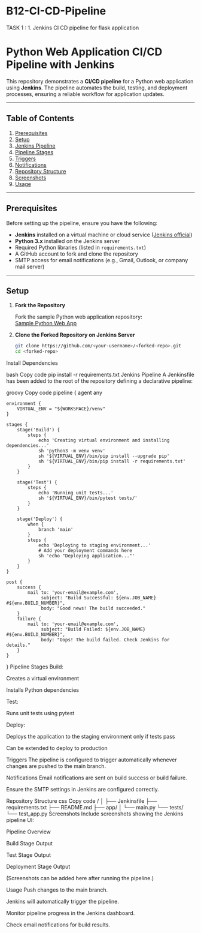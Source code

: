 # B12-CI-CD-Pipeline
TASK 1 : 1. Jenkins CI CD pipeline for flask application
# Python Web Application CI/CD Pipeline with Jenkins

This repository demonstrates a **CI/CD pipeline** for a Python web application using **Jenkins**. The pipeline automates the build, testing, and deployment processes, ensuring a reliable workflow for application updates.

---

## Table of Contents

1. [Prerequisites](#prerequisites)  
2. [Setup](#setup)  
3. [Jenkins Pipeline](#jenkins-pipeline)  
4. [Pipeline Stages](#pipeline-stages)  
5. [Triggers](#triggers)  
6. [Notifications](#notifications)  
7. [Repository Structure](#repository-structure)  
8. [Screenshots](#screenshots)  
9. [Usage](#usage)

---

## Prerequisites

Before setting up the pipeline, ensure you have the following:

- **Jenkins** installed on a virtual machine or cloud service ([Jenkins official](https://www.jenkins.io/))  
- **Python 3.x** installed on the Jenkins server  
- Required Python libraries (listed in `requirements.txt`)  
- A GitHub account to fork and clone the repository  
- SMTP access for email notifications (e.g., Gmail, Outlook, or company mail server)  

---

## Setup

1. **Fork the Repository**

   Fork the sample Python web application repository:  
   [Sample Python Web App](https://github.com/pallets/flask/tree/main/examples/tutorial)

2. **Clone the Forked Repository on Jenkins Server**

   ```bash
   git clone https://github.com/<your-username>/<forked-repo>.git
   cd <forked-repo>
Install Dependencies

bash
Copy code
pip install -r requirements.txt
Jenkins Pipeline
A Jenkinsfile has been added to the root of the repository defining a declarative pipeline:

groovy
Copy code
pipeline {
    agent any

    environment {
        VIRTUAL_ENV = "${WORKSPACE}/venv"
    }

    stages {
        stage('Build') {
            steps {
                echo 'Creating virtual environment and installing dependencies...'
                sh 'python3 -m venv venv'
                sh '${VIRTUAL_ENV}/bin/pip install --upgrade pip'
                sh '${VIRTUAL_ENV}/bin/pip install -r requirements.txt'
            }
        }

        stage('Test') {
            steps {
                echo 'Running unit tests...'
                sh '${VIRTUAL_ENV}/bin/pytest tests/'
            }
        }

        stage('Deploy') {
            when {
                branch 'main'
            }
            steps {
                echo 'Deploying to staging environment...'
                # Add your deployment commands here
                sh 'echo "Deploying application..."'
            }
        }
    }

    post {
        success {
            mail to: 'your-email@example.com',
                 subject: "Build Successful: ${env.JOB_NAME} #${env.BUILD_NUMBER}",
                 body: "Good news! The build succeeded."
        }
        failure {
            mail to: 'your-email@example.com',
                 subject: "Build Failed: ${env.JOB_NAME} #${env.BUILD_NUMBER}",
                 body: "Oops! The build failed. Check Jenkins for details."
        }
    }
}
Pipeline Stages
Build:

Creates a virtual environment

Installs Python dependencies

Test:

Runs unit tests using pytest

Deploy:

Deploys the application to the staging environment only if tests pass

Can be extended to deploy to production

Triggers
The pipeline is configured to trigger automatically whenever changes are pushed to the main branch.

Notifications
Email notifications are sent on build success or build failure.

Ensure the SMTP settings in Jenkins are configured correctly.

Repository Structure
css
Copy code
<forked-repo>/
│
├── Jenkinsfile
├── requirements.txt
├── README.md
├── app/
│   └── main.py
└── tests/
    └── test_app.py
Screenshots
Include screenshots showing the Jenkins pipeline UI:

Pipeline Overview

Build Stage Output

Test Stage Output

Deployment Stage Output

(Screenshots can be added here after running the pipeline.) 

Usage
Push changes to the main branch.

Jenkins will automatically trigger the pipeline.

Monitor pipeline progress in the Jenkins dashboard.

Check email notifications for build results.